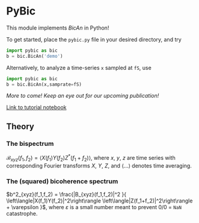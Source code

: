 # PyBic
This module implements _BicAn_ in Python!

To get started, place the ``pybic.py`` file in your desired directory, and try
```python
import pybic as bic
b = bic.BicAn('demo')
```

Alternatively, to analyze a time-series ``x`` sampled at ``fS``, use
```python
import pybic as bic
b = bic.BicAn(x,samprate=fS)
```
_More to come! Keep an eye out for our upcoming publication!_

[Link to tutorial notebook](https://colab.research.google.com/drive/1GnJddGDVVIWK44B-_0Mfoe-tLKWoXFrb?usp=sharing)

## Theory

### The bispectrum
$\mathcal{B}_{xyz}(f_1,f_2) = \langle X(f_1)Y(f_2)Z^*(f_1+f_2) \rangle$, where $x$, $y$, $z$ are time series with 
corresponding Fourier transforms $X$, $Y$, $Z$,
and $\langle ... \rangle$ denotes time averaging.

### The (squared) bicoherence spectrum
$b^2_{xyz}(f_1,f_2) = \frac{|B_{xyz}(f_1,f_2)|^2 }{ \left\langle|X(f_1)Y(f_2)|^2\right\rangle \left\langle|Z(f_1+f_2)|^2\right\rangle + \varepsilon }$,
where $\varepsilon$ is a small number meant to prevent 0/0 = ``NaN`` catastrophe.
